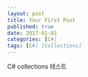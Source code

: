 ```yaml
---
layout: post
title: Your First Post
published: true
date: 2017-01-02
categories: [C#]
tags: [C#] [Collections]
---
```


C\# collections
테스트
